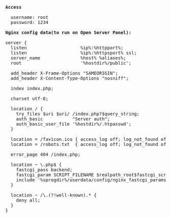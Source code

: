 <pre>
<b>Access</b>

  username: root
  password: 1234

<b>Nginx config data(to run on Open Server Panel):</b>

server {
  listen                    %ip%:%httpport%;
  listen                    %ip%:%httpsport% ssl;
  server_name               %host% %aliases%;
  root                      '%hostdir%/public';

  add_header X-Frame-Options "SAMEORIGIN";
  add_header X-Content-Type-Options "nosniff";

  index index.php;

  charset utf-8;

  location / {
    try_files $uri $uri/ /index.php?$query_string;
    auth_basic           "Server auth";
    auth_basic_user_file '%hostdir%/.htpasswd';
  }

  location = /favicon.ico { access_log off; log_not_found off; }
  location = /robots.txt  { access_log off; log_not_found off; }

  error_page 404 /index.php;

  location ~ \.php$ {
    fastcgi_pass backend;
    fastcgi_param SCRIPT_FILENAME $realpath_root$fastcgi_script_name;
    include '%sprogdir%/userdata/config/nginx_fastcgi_params.txt';
  }

  location ~ /\.(?!well-known).* {
    deny all;
  }
}
</pre>